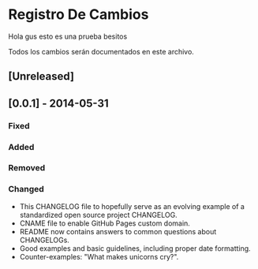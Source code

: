 # Registro De Cambios
Hola gus esto es una prueba besitos

Todos los cambios serán documentados en este archivo.

## [Unreleased]


## [0.0.1] - 2014-05-31

### Fixed
### Added
### Removed
### Changed

- This CHANGELOG file to hopefully serve as an evolving example of a
  standardized open source project CHANGELOG.
- CNAME file to enable GitHub Pages custom domain.
- README now contains answers to common questions about CHANGELOGs.
- Good examples and basic guidelines, including proper date formatting.
- Counter-examples: "What makes unicorns cry?".

